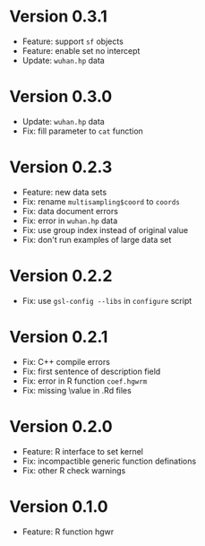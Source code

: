 # Version 0.3.1

- Feature: support `sf` objects
- Feature: enable set no intercept
- Update: `wuhan.hp` data

# Version 0.3.0

- Update: `wuhan.hp` data
- Fix: fill parameter to `cat` function

# Version 0.2.3

- Feature: new data sets
- Fix: rename `multisampling$coord` to `coords`
- Fix: data document errors
- Fix: error in `wuhan.hp` data
- Fix: use group index instead of original value
- Fix: don't run examples of large data set

# Version 0.2.2

- Fix: use `gsl-config --libs` in `configure` script

# Version 0.2.1

- Fix: C++ compile errors
- Fix: first sentence of description field
- Fix: error in R function `coef.hgwrm`
- Fix: missing \value in .Rd files

# Version 0.2.0

- Feature: R interface to set kernel
- Fix: incompactible generic function definations
- Fix: other R check warnings

# Version 0.1.0

- Feature: R function hgwr
